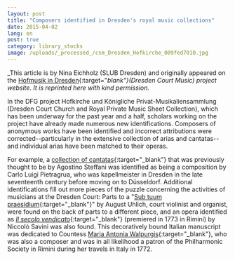 ```yaml
---
layout: post
title: "Composers identified in Dresden's royal music collections"
date: 2015-04-02
lang: en
post: true
category: library_stocks
image: /uploads/_processed_/csm_Dresden_Hofkirche_009fed7010.jpg
---
```



_This article is by Nina Eichholz (SLUB Dresden) and originally appeared on the [Hofmusik in Dresden](http://hofmusik.slub-dresden.de/news/details/single/erste-identifizierungen-bei-hofkirchen-und-kpms-musikalien/){:target="_blank"}(Dresden Court Music) project website. It is reprinted here with kind permission._



In the DFG project Hofkirche und Königliche Privat-Musikaliensammlung (Dresden Court Church and Royal Private Music Sheet Collection), which has been underway for the past year and a half, scholars working on the project have already made numerous new identifications. Composers of anonymous works have been identified and incorrect attributions were corrected--particularly in the extensive collection of arias and cantatas--and individual arias have been matched to their operas.

For example, a [collection of cantatas](https://opac.rism.info/search?id=212007223){:target="_blank"} that was previously thought to be by Agostino Steffani was identified as being a composition by Carlo Luigi Pietragrua, who was kapellmeister in Dresden in the late seventeenth century before moving on to Düsseldorf. Additional identifications fill out more pieces of the puzzle concerning the activities of musicians at the Dresden Court: Parts to a "[Sub tuum praesidium](https://opac.rism.info/search?id=212007302){:target="_blank"}" by August Uhlich, court violinist and organist, were found on the back of parts to a different piece, and an opera identified as [_Il secolo vendicato_](https://opac.rism.info/search?id=212007568){:target="_blank"} (premiered in 1773 in Rimini) by Niccolò Savini was also found. This decoratively bound Italian manuscript was dedicated to Countess [Maria Antonia Walpurgis](https://opac.rism.info/search?View=rism&author=Maria+Antonia+Walpurgis){:target="_blank"}, who was also a composer and was in all likelihood a patron of the Philharmonic Society in Rimini during her travels in Italy in 1772.



<script type="text/javascript">var switchTo5x=true;</script><script type="text/javascript" src="http://w.sharethis.com/button/buttons.js"></script><script type="text/javascript">stLight.options({publisher: "9b601438-1ce1-49d8-bfd7-9cff5df54c17", doNotHash: false, doNotCopy: false, hashAddressBar: false});</script>